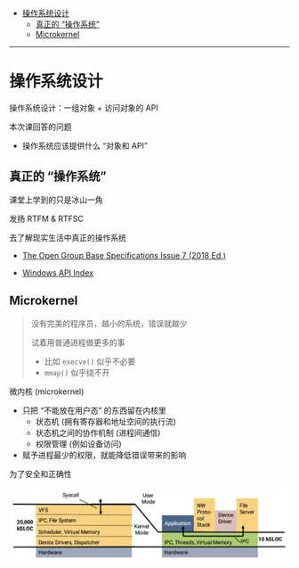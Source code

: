 - [操作系统设计](#操作系统设计)
  - [真正的 “操作系统”](#真正的-操作系统)
  - [Microkernel](#microkernel)

---

# 操作系统设计

操作系统设计：一组对象 + 访问对象的 API

本次课回答的问题

- 操作系统应该提供什么 “对象和 API”

## 真正的 “操作系统”

课堂上学到的只是冰山一角

发扬 RTFM & RTFSC

去了解现实生活中真正的操作系统

- [The Open Group Base Specifications Issue 7 (2018 Ed.)](https://pubs.opengroup.org/onlinepubs/9699919799/mindex.html)

- [Windows API Index](https://learn.microsoft.com/en-us/windows/win32/apiindex/windows-api-list)

## Microkernel

> 没有完美的程序员，越小的系统，错误就越少
> 
> 试着用普通进程做更多的事
> 
> - 比如 `execve()` 似乎不必要
> - `mmap()` 似乎绕不开

微内核 (microkernel)

- 只把 “不能放在用户态” 的东西留在内核里
    - 状态机 (拥有寄存器和地址空间的执行流)
    - 状态机之间的协作机制 (进程间通信)
    - 权限管理 (例如设备访问)
- 赋予进程最少的权限，就能降低错误带来的影响

为了安全和正确性

![](image/2023-10-09-11-08-42.png)


